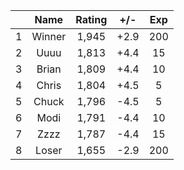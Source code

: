 | |Name|Rating|+/-|Exp|
|-|:--:|:----:|:-:|:-:|
|1|Winner|1,945|+2.9|200|
|2|Uuuu|1,813|+4.4|15|
|3|Brian|1,809|+4.4|10|
|4|Chris|1,804|+4.5|5|
|5|Chuck|1,796|-4.5|5|
|6|Modi|1,791|-4.4|10|
|7|Zzzz|1,787|-4.4|15|
|8|Loser|1,655|-2.9|200|
